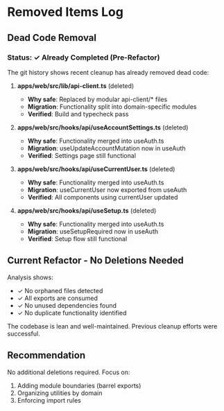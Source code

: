 # Removed Items Log

## Dead Code Removal

### Status: ✓ Already Completed (Pre-Refactor)

The git history shows recent cleanup has already removed dead code:

1. **apps/web/src/lib/api-client.ts** (deleted)
   - **Why safe**: Replaced by modular api-client/* files
   - **Migration**: Functionality split into domain-specific modules
   - **Verified**: Build and typecheck pass

2. **apps/web/src/hooks/api/useAccountSettings.ts** (deleted)
   - **Why safe**: Functionality merged into useAuth.ts
   - **Migration**: useUpdateAccountMutation now in useAuth
   - **Verified**: Settings page still functional

3. **apps/web/src/hooks/api/useCurrentUser.ts** (deleted)
   - **Why safe**: Functionality merged into useAuth.ts
   - **Migration**: useCurrentUser now exported from useAuth
   - **Verified**: All components using currentUser updated

4. **apps/web/src/hooks/api/useSetup.ts** (deleted)
   - **Why safe**: Functionality merged into useAuth.ts
   - **Migration**: useSetupRequired now in useAuth
   - **Verified**: Setup flow still functional

## Current Refactor - No Deletions Needed

Analysis shows:
- ✓ No orphaned files detected
- ✓ All exports are consumed
- ✓ No unused dependencies found
- ✓ No duplicate functionality identified

The codebase is lean and well-maintained. Previous cleanup efforts were successful.

## Recommendation

No additional deletions required. Focus on:
1. Adding module boundaries (barrel exports)
2. Organizing utilities by domain
3. Enforcing import rules
